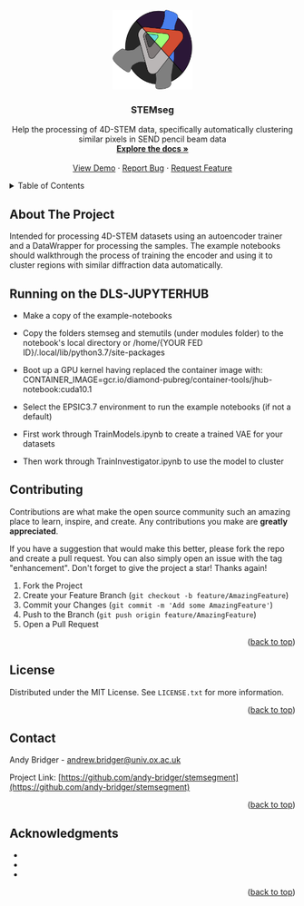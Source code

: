 <div id="top"></div>
<!--
*** Thanks for checking out the Best-README-Template. If you have a suggestion
*** that would make this better, please fork the repo and create a pull request
*** or simply open an issue with the tag "enhancement".
*** Don't forget to give the project a star!
*** Thanks again! Now go create something AMAZING! :D
-->



<!-- PROJECT SHIELDS -->
<!--
*** I'm using markdown "reference style" links for readability.
*** Reference links are enclosed in brackets [ ] instead of parentheses ( ).
*** See the bottom of this document for the declaration of the reference variables
*** for contributors-url, forks-url, etc. This is an optional, concise syntax you may use.
*** https://www.markdownguide.org/basic-syntax/#reference-style-links
-->


<!-- PROJECT LOGO -->
<br />
<div align="center">
  <a href="https://github.com/andy-bridger/stemsegment">
    <img src="images/stemseg.png" alt="Logo" width="140" height="140">
  </a>

<h3 align="center">STEMseg</h3>

  <p align="center">
    Help the processing of 4D-STEM data, specifically automatically clustering similar pixels in SEND pencil beam data 
    <br />
    <a href="https://github.com/andy-bridger/stemsegment"><strong>Explore the docs »</strong></a>
    <br />
    <br />
    <a href="https://github.com/andy-bridger/stemsegment/tree/main/example-notebooks">View Demo</a>
    ·
    <a href="https://github.com/andy-bridger/stemsegment/issues">Report Bug</a>
    ·
    <a href="https://github.com/andy-bridger/stemsegment/issues">Request Feature</a>
  </p>
</div>



<!-- TABLE OF CONTENTS -->
<details>
  <summary>Table of Contents</summary>
  <ol>
    <li>
      <a href="#about-the-project">About The Project</a>
      <ul>
        <li><a href="#built-with">Built With</a></li>
      </ul>
    </li>
    <li>
      <a href="#getting-started">Getting Started</a>
      <ul>
        <li><a href="#prerequisites">Prerequisites</a></li>
        <li><a href="#installation">Installation</a></li>
      </ul>
    </li>
    <li><a href="#usage">Usage</a></li>
    <li><a href="#roadmap">Roadmap</a></li>
    <li><a href="#contributing">Contributing</a></li>
    <li><a href="#license">License</a></li>
    <li><a href="#contact">Contact</a></li>
    <li><a href="#acknowledgments">Acknowledgments</a></li>
  </ol>
</details>



<!-- ABOUT THE PROJECT -->
## About The Project

Intended for processing 4D-STEM datasets using an autoencoder trainer and a DataWrapper for processing the samples. The example notebooks should walkthrough the process of training the encoder and using it to cluster regions with similar diffraction data automatically.



<!-- RUNNING ON DLS-JUPYTERHUB -->
## Running on the DLS-JUPYTERHUB

- Make a copy of the example-notebooks

- Copy the folders stemseg and stemutils (under modules folder) to the notebook's local directory or /home/{YOUR FED ID}/.local/lib/python3.7/site-packages 

- Boot up a GPU kernel having replaced the container image with: CONTAINER_IMAGE=gcr.io/diamond-pubreg/container-tools/jhub-notebook:cuda10.1

- Select the EPSIC3.7 environment to run the example notebooks (if not a default)

- First work through TrainModels.ipynb to create a trained VAE for your datasets

- Then work through TrainInvestigator.ipynb to use the model to cluster


<!-- CONTRIBUTING -->
## Contributing

Contributions are what make the open source community such an amazing place to learn, inspire, and create. Any contributions you make are **greatly appreciated**.

If you have a suggestion that would make this better, please fork the repo and create a pull request. You can also simply open an issue with the tag "enhancement".
Don't forget to give the project a star! Thanks again!

1. Fork the Project
2. Create your Feature Branch (`git checkout -b feature/AmazingFeature`)
3. Commit your Changes (`git commit -m 'Add some AmazingFeature'`)
4. Push to the Branch (`git push origin feature/AmazingFeature`)
5. Open a Pull Request

<p align="right">(<a href="#top">back to top</a>)</p>



<!-- LICENSE -->
## License

Distributed under the MIT License. See `LICENSE.txt` for more information.

<p align="right">(<a href="#top">back to top</a>)</p>



<!-- CONTACT -->
## Contact

Andy Bridger - andrew.bridger@univ.ox.ac.uk

Project Link: [https://github.com/andy-bridger/stemsegment](https://github.com/andy-bridger/stemsegment)

<p align="right">(<a href="#top">back to top</a>)</p>



<!-- ACKNOWLEDGMENTS -->
## Acknowledgments

* []()
* []()
* []()

<p align="right">(<a href="#top">back to top</a>)</p>
